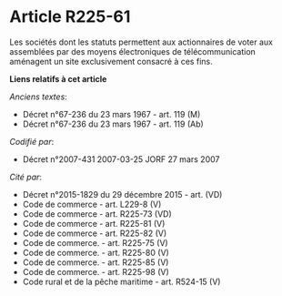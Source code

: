 # Article R225-61

Les sociétés dont les statuts permettent aux actionnaires de voter aux assemblées par des moyens électroniques de
télécommunication aménagent un site exclusivement consacré à ces fins.

**Liens relatifs à cet article**

_Anciens textes_:

  - Décret n°67-236 du 23 mars 1967 - art. 119 (M)
  - Décret n°67-236 du 23 mars 1967 - art. 119 (Ab)

_Codifié par_:

  - Décret n°2007-431 2007-03-25 JORF 27 mars 2007

_Cité par_:

  - Décret n°2015-1829 du 29 décembre 2015 - art. (VD)
  - Code de commerce - art. L229-8 (V)
  - Code de commerce - art. R225-73 (VD)
  - Code de commerce - art. R225-81 (V)
  - Code de commerce - art. R225-82 (V)
  - Code de commerce. - art. R225-75 (V)
  - Code de commerce. - art. R225-80 (V)
  - Code de commerce. - art. R225-85 (V)
  - Code de commerce. - art. R225-98 (V)
  - Code rural et de la pêche maritime - art. R524-15 (V)
